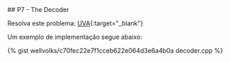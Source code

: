  <div id="decorder">
 
 </div>
## P7 - The Decoder

Resolva este problema:
[UVA][uva399]{:target="_blank"}


Um exemplo de implementação segue abaixo:

{% gist wellvolks/c70fec22e7f1cceb622e064d3e6a4b0a decoder.cpp %}

[uva399]:	https://uva.onlinejudge.org/index.php?option=onlinejudge&page=show_problem&problem=399
